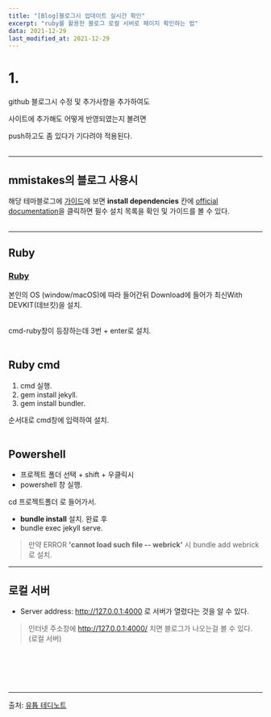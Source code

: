 ```yaml
---
title: "[Blog]블로그시 업데이트 실시간 확인"
excerpt: "ruby를 활용한 블로그 로컬 서버로 페이지 확인하는 법"
data: 2021-12-29
last_modified_at: 2021-12-29
---
```


# 1.

github 블로그시 수정 및 추가사항을 추가하여도

사이트에 추가해도 어떻게 반영되였는지 볼려면

push하고도 좀 있다가 기다려야 적용된다.
<br><br/>

---

## mmistakes의 블로그 사용시

해당 테마블로그에 [가이드](https://mmistakes.github.io/minimal-mistakes/docs/installation/)에 보면 **install dependencies** 칸에 [official documentation](https://jekyllrb.com/docs/)을 클릭하면 필수 설치 목록을 확인 및 가이드를 볼 수 있다.<br><br/>

---

## Ruby

### [Ruby](https://www.ruby-lang.org/en/downloads/)

본인의 OS (window/macOS)에 따라 들어간뒤 Download에 들어가 최신With DEVKIT(데브킷)을 설치.
<br><br/>

cmd-ruby창이 등장하는데 3번 + enter로 설치.
<br><br/>

## Ruby cmd

1. cmd 실행.
2. gem install jekyll.
3. gem install bundler.

순서대로 cmd창에 입력하여 설치.
<br><br/>

## Powershell

- 프로젝트 폴더 선택 + shift + 우클릭시
- powershell 창 실행.

cd 프로젝트폴더 로 들어가서.

- **bundle install** 설치. 완료 후
- bundle exec jekyll serve.

> 만약 ERROR **'cannot load such file -- webrick'** 시
> bundle add webrick로 설치.

---

## 로컬 서버

- Server address: http://127.0.0.1:4000 로 서버가 열렸다는 것을 알 수 있다.

> 인터넷 주소창에 http://127.0.0.1:4000/ 치면 블로그가 나오는걸 볼 수 있다. (로컬 서버)

## <br><br/>

---

출처: [유튭 테디노트](https://www.youtube.com/watch?v=0TeHUqSAb6Q&list=PLIMb_GuNnFwfQBZQwD-vCZENL5YLDZekr&index=3)

